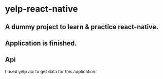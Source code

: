 # yelp-react-native

## A dummy project to learn & practice react-native. 

## Application is finished. 

## Api

I used yelp api to get data for this application.
